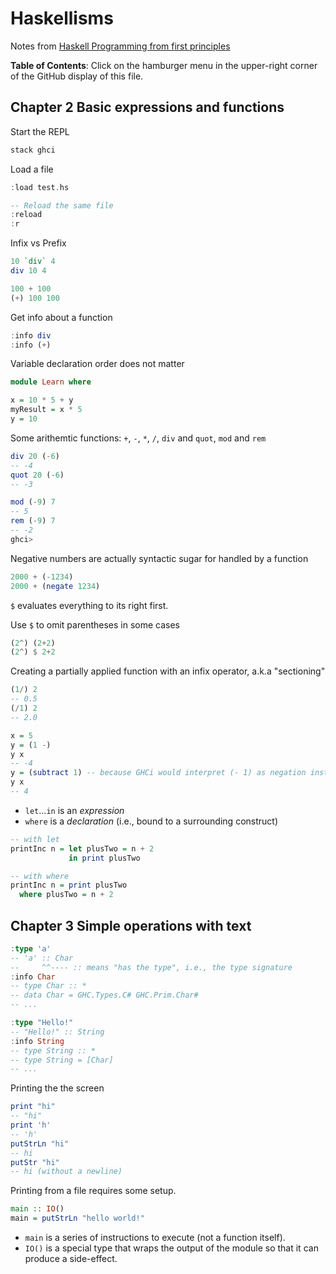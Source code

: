 # Haskellisms

Notes from [Haskell Programming from first principles](https://haskellbook.com/)

**Table of Contents**: Click on the hamburger menu in the upper-right corner of the GitHub display of this file.

## Chapter 2 Basic expressions and functions

Start the REPL

```bash
stack ghci
```

Load a file

```haskell
:load test.hs

-- Reload the same file
:reload
:r
```

Infix vs Prefix

```haskell
10 `div` 4
div 10 4

100 + 100
(+) 100 100
```

Get info about a function

```haskell
:info div
:info (+)
```

Variable declaration order does not matter

```haskell
module Learn where

x = 10 * 5 + y
myResult = x * 5
y = 10
```

Some arithemtic functions: `+`, `-`, `*`, `/`, `div` and `quot`, `mod` and `rem`

```haskell
div 20 (-6)
-- -4
quot 20 (-6)
-- -3

mod (-9) 7
-- 5
rem (-9) 7
-- -2
ghci>
```

Negative numbers are actually syntactic sugar for handled by a function

```haskell
2000 + (-1234)
2000 + (negate 1234)
```

`$` evaluates everything to its right first.

Use `$` to omit parentheses in some cases

```haskell
(2^) (2+2)
(2^) $ 2+2
```

Creating a partially applied function with an infix operator, a.k.a "sectioning"

```haskell
(1/) 2
-- 0.5
(/1) 2
-- 2.0

x = 5
y = (1 -)
y x
-- -4
y = (subtract 1) -- because GHCi would interpret (- 1) as negation instead of subtraction
y x
-- 4
```

* `let`...`in` is an _expression_
* `where` is a _declaration_ (i.e., bound to a surrounding construct)

```haskell
-- with let
printInc n = let plusTwo = n + 2
             in print plusTwo

-- with where
printInc n = print plusTwo
  where plusTwo = n + 2
```

## Chapter 3 Simple operations with text

```haskell
:type 'a'
-- 'a' :: Char
--     ^^---- :: means "has the type", i.e., the type signature
:info Char
-- type Char :: *
-- data Char = GHC.Types.C# GHC.Prim.Char#
-- ...

:type "Hello!"
-- "Hello!" :: String
:info String
-- type String :: *
-- type String = [Char]
-- ...
```

Printing the the screen

```haskell
print "hi"
-- "hi"
print 'h'
-- 'h'
putStrLn "hi"
-- hi
putStr "hi"
-- hi (without a newline)
```

Printing from a file requires some setup.

```haskell
main :: IO()
main = putStrLn "hello world!"
```

* `main` is a series of instructions to execute (not a function itself).
* `IO()` is a special type that wraps the output of the module so that it can produce a side-effect.

